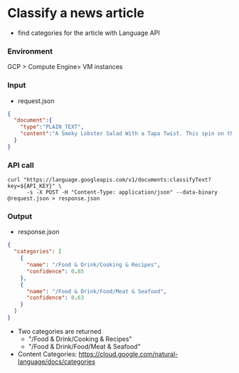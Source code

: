 # Classify a news article 
  * find categories for the article with Language API
  
### Environment
GCP > Compute Engine> VM instances

### Input
* request.json
```json
{
  "document":{
    "type":"PLAIN_TEXT",
    "content":"A Smoky Lobster Salad With a Tapa Twist. This spin on the Spanish pulpo a la gallega skips the octopus, but keeps the sea salt, olive oil, pimentón and boiled potatoes."
  }
}
```
### API call
```
curl "https://language.googleapis.com/v1/documents:classifyText?key=${API_KEY}" \
      -s -X POST -H "Content-Type: application/json" --data-binary @request.json > response.json
```

### Output
* response.json
```json
{
  "categories": [
    {
      "name": "/Food & Drink/Cooking & Recipes",
      "confidence": 0.85
    },
    {
      "name": "/Food & Drink/Food/Meat & Seafood",
      "confidence": 0.63
    }
  ]
}
```
* Two categories are returned
   * "/Food & Drink/Cooking & Recipes"
   * "/Food & Drink/Food/Meat & Seafood"
* Content Categories: https://cloud.google.com/natural-language/docs/categories
